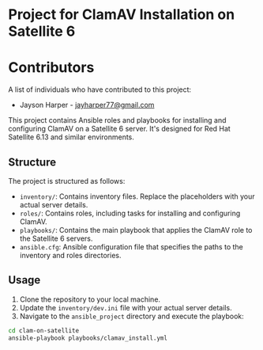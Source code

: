 # Project for ClamAV Installation on Satellite 6
# Contributors

A list of individuals who have contributed to this project:

- Jayson Harper - jayharper77@gmail.com

This project contains Ansible roles and playbooks for installing and configuring ClamAV on a Satellite 6 server. It's designed for Red Hat Satellite 6.13 and similar environments.

## Structure

The project is structured as follows:

- `inventory/`: Contains inventory files. Replace the placeholders with your actual server details.
- `roles/`: Contains roles, including tasks for installing and configuring ClamAV.
- `playbooks/`: Contains the main playbook that applies the ClamAV role to the Satellite 6 servers.
- `ansible.cfg`: Ansible configuration file that specifies the paths to the inventory and roles directories.

## Usage

1. Clone the repository to your local machine.
2. Update the `inventory/dev.ini` file with your actual server details.
3. Navigate to the `ansible_project` directory and execute the playbook:

```bash
cd clam-on-satellite
ansible-playbook playbooks/clamav_install.yml

